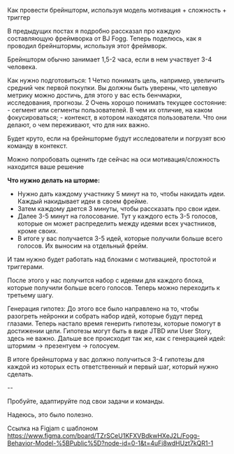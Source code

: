 
Как провести брейншторм, используя модель мотивация + сложность + триггер

В предыдущих постах я подробно рассказал про каждую составляющую фреймворка от BJ Fogg. Теперь поделюсь, как я проводил брейнштормы, используя этот фреймворк.

Брейншторм обычно занимает 1,5-2 часа, если в нем участвует 3-4 человека.

Как нужно подготовиться:
1 Четко понимать цель, например, увеличить средний чек первой покупки. Вы должны быть уверены, что целевую метрику можно достичь, для этого у вас есть бенчмарки, исследования, прогнозы.
2 Очень хорошо понимать текущее состояние:
    - сегмент или сегменты пользователей. В чем их отличие, на каком фокусироваться;
    - контекст, в котором находятся пользователи. Что они делают, о чем переживают, что для них важно.

Будет круто, если на брейншторме будут исследователи и погрузят всю команду в контекст.

Можно попробовать оценить где сейчас на оси мотивация/сложность находится ваше решение

**Что нужно делать на шторме:**
- Нужно дать каждому участнику 5 минут на то, чтобы накидать идеи. Каждый накидывает идеи в своем фрейме.
- Затем каждому дается 3 минуты, чтобы рассказать про свои идеи.
- Далее 3-5 минут на голосование. Тут у каждого есть 3-5 голосов, которые он может распределить между идеями всех участников, кроме своих.
- В итоге у вас получается 3-5 идей, которые получили больше всего голосов. Их выносим на отдельный фрейм.

И там нужно будет работать над блоками с мотивацией, простотой и триггерами.

После этого у нас получится набор с идеями для каждого блока, которые получили больше всего голосов. Теперь можно переходить к третьему шагу.

Генерация гипотез:
До этого все было направлено на то, чтобы разогреть нейронки и собрать набор идей, которые будут перед глазами. Теперь настало время генерить гипотезы, которые помогут в достижении цели. Гипотезы могут быть в виде JTBD или User Story, здесь не важно. Дальше все происходит так же, как с генерацией идей: штормим → презентуем → голосуем.

В итоге брейншторма у вас должно получиться 3-4 гипотезы для каждой из которых есть ответственный и первый шаг, который нужно сделать.

--

Пробуйте, адаптируйте под свои задачи и команды.

Надеюсь, это было полезно.

Ссылка на Figjam с шаблоном https://www.figma.com/board/TZrSCeU1KFXVBdkwHXeJ2L/Fogg-Behavior-Model-%5BPublic%5D?node-id=0-1&t=4uFi8wdHUzt7kQR1-1




